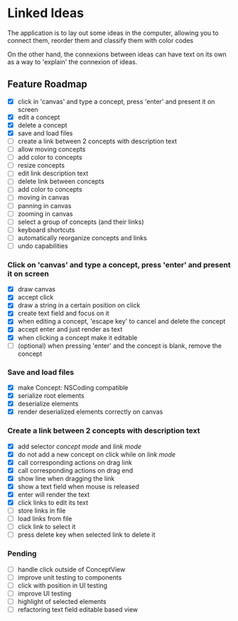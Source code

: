 # Linked Ideas

The application is to lay out some ideas in the computer, allowing you to connect them, reorder them and classify them with color codes

On the other hand, the connexions between ideas can have text on its own as a way to 'explain' the connexion of ideas.

## Feature Roadmap

- [x] click in 'canvas' and type a concept, press 'enter' and present it on screen
- [x] edit a concept
- [x] delete a concept
- [x] save and load files
- [ ] create a link between 2 concepts with description text
- [ ] allow moving concepts
- [ ] add color to concepts
- [ ] resize concepts
- [ ] edit link description text
- [ ] delete link between concepts
- [ ] add color to concepts
- [ ] moving in canvas
- [ ] panning in canvas
- [ ] zooming in canvas
- [ ] select a group of concepts (and their links)
- [ ] keyboard shortcuts
- [ ] automatically reorganize concepts and links
- [ ] undo capabilities

### Click on 'canvas' and type a concept, press 'enter' and present it on screen

- [x] draw canvas
- [x] accept click
- [x] draw a string in a certain position on click
- [x] create text field and focus on it
- [x] when editing a concept, 'escape key' to cancel and delete the concept
- [x] accept enter and just render as text
- [x] when clicking a concept make it editable
- [ ] \(optional\) when pressing 'enter' and the concept is blank, remove the concept

### Save and load files

- [x] make Concept: NSCoding compatible
- [x] serialize root elements
- [x] deserialize elements
- [x] render deserialized elements correctly on canvas

### Create a link between 2 concepts with description text

- [x] add selector _concept mode_ and _link mode_
- [x] do not add a new concept on click while on _link mode_
- [x] call corresponding actions on drag link
- [x] call corresponding actions on drag end
- [x] show line when dragging the link
- [x] show a text field when mouse is released
- [x] enter will render the text
- [x] click links to edit its text
- [ ] store links in file
- [ ] load links from file
- [ ] click link to select it
- [ ] press delete key when selected link to delete it

### Pending

- [ ] handle click outside of ConceptView
- [ ] improve unit testing to components
- [ ] click with position in UI testing
- [ ] improve UI testing
- [ ] highlight of selected elements
- [ ] refactoring text field editable based view
